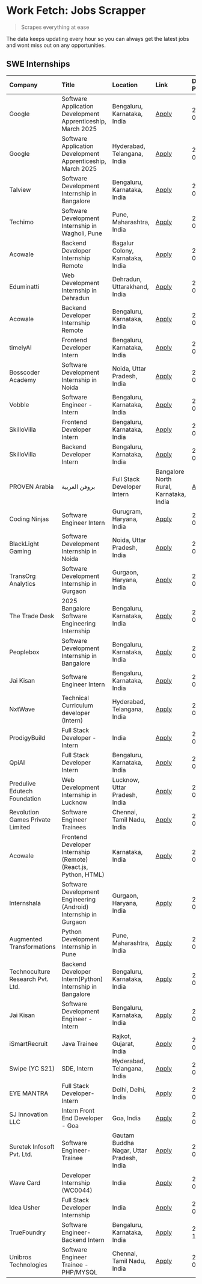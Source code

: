 # Work Fetch: Jobs Scrapper
> Scrapes everything at ease

The data keeps updating every hour so you can always get the latest jobs and wont miss out on any opportunities.

## SWE Internships
<!--START_SECTION:workfetch-->
| Company                          | Title                                                            | Location                                  | Link                                                                                                                                                                                                                                                                          | Date Posted   |
|:---------------------------------|:-----------------------------------------------------------------|:------------------------------------------|:------------------------------------------------------------------------------------------------------------------------------------------------------------------------------------------------------------------------------------------------------------------------------|:--------------|
| Google                           | Software Application Development Apprenticeship, March 2025      | Bengaluru, Karnataka, India               | [Apply](https://in.linkedin.com/jobs/view/software-application-development-apprenticeship-march-2025-at-google-4032957527?position=2&pageNum=0&refId=A5xgVMkXchIlTyYOg5NpuQ%3D%3D&trackingId=99tqtQC1C2iZ3H1tjyn%2F%2BA%3D%3D)                                                | 2024-09-24    |
| Google                           | Software Application Development Apprenticeship, March 2025      | Hyderabad, Telangana, India               | [Apply](https://in.linkedin.com/jobs/view/software-application-development-apprenticeship-march-2025-at-google-4032957528?position=4&pageNum=0&refId=A5xgVMkXchIlTyYOg5NpuQ%3D%3D&trackingId=iT3VUcbLs2a%2FV718Vo%2By6A%3D%3D)                                                | 2024-09-24    |
| Talview                          | Software Development Internship in Bangalore                     | Bengaluru, Karnataka, India               | [Apply](https://in.linkedin.com/jobs/view/software-development-internship-in-bangalore-at-talview-4033703077?position=7&pageNum=0&refId=A5xgVMkXchIlTyYOg5NpuQ%3D%3D&trackingId=KmhmF8zE2X%2BZgaPCNcJV5Q%3D%3D)                                                               | 2024-09-23    |
| Techimo                          | Software Development Internship in Wagholi, Pune                 | Pune, Maharashtra, India                  | [Apply](https://in.linkedin.com/jobs/view/software-development-internship-in-wagholi-pune-at-techimo-4032105423?position=9&pageNum=0&refId=A5xgVMkXchIlTyYOg5NpuQ%3D%3D&trackingId=oJWZV6onpld1Dyqj1MOuhw%3D%3D)                                                              | 2024-09-21    |
| Acowale                          | Backend Developer Internship Remote                              | Bagalur Colony, Karnataka, India          | [Apply](https://in.linkedin.com/jobs/view/backend-developer-internship-remote-at-acowale-4030088707?position=16&pageNum=0&refId=A5xgVMkXchIlTyYOg5NpuQ%3D%3D&trackingId=84kbUHlPH8aHhegh%2F%2Fkflg%3D%3D)                                                                     | 2024-09-21    |
| Eduminatti                       | Web Development Internship in Dehradun                           | Dehradun, Uttarakhand, India              | [Apply](https://in.linkedin.com/jobs/view/web-development-internship-in-dehradun-at-eduminatti-4032105381?position=26&pageNum=0&refId=A5xgVMkXchIlTyYOg5NpuQ%3D%3D&trackingId=nl2L%2F5%2F7SlFNhVC9n%2B6dbg%3D%3D)                                                             | 2024-09-21    |
| Acowale                          | Backend Developer Internship Remote                              | Bengaluru, Karnataka, India               | [Apply](https://in.linkedin.com/jobs/view/backend-developer-internship-remote-at-acowale-4030975489?position=8&pageNum=0&refId=A5xgVMkXchIlTyYOg5NpuQ%3D%3D&trackingId=ozSSgtzPM4sBnJwQ3qEGVA%3D%3D)                                                                          | 2024-09-20    |
| timelyAI                         | Frontend Developer Intern                                        | Bengaluru, Karnataka, India               | [Apply](https://in.linkedin.com/jobs/view/frontend-developer-intern-at-timelyai-4030925040?position=15&pageNum=0&refId=A5xgVMkXchIlTyYOg5NpuQ%3D%3D&trackingId=oZ4vssIU1DgyX6OdQhFMTA%3D%3D)                                                                                  | 2024-09-20    |
| Bosscoder Academy                | Software Development Internship in Noida                         | Noida, Uttar Pradesh, India               | [Apply](https://in.linkedin.com/jobs/view/software-development-internship-in-noida-at-bosscoder-academy-4031161323?position=20&pageNum=0&refId=A5xgVMkXchIlTyYOg5NpuQ%3D%3D&trackingId=dkMCMdJQMmSAVX9CLD95qg%3D%3D)                                                          | 2024-09-20    |
| Vobble                           | Software Engineer - Intern                                       | Bengaluru, Karnataka, India               | [Apply](https://in.linkedin.com/jobs/view/software-engineer-intern-at-vobble-4028011279?position=53&pageNum=0&refId=A5xgVMkXchIlTyYOg5NpuQ%3D%3D&trackingId=b1ie4SU5aaYZ%2Fl%2FT1Bpm5w%3D%3D)                                                                                 | 2024-09-19    |
| SkilloVilla                      | Frontend Developer Intern                                        | Bengaluru, Karnataka, India               | [Apply](https://in.linkedin.com/jobs/view/frontend-developer-intern-at-skillovilla-4025873510?position=6&pageNum=0&refId=A5xgVMkXchIlTyYOg5NpuQ%3D%3D&trackingId=5UXawG%2BRQLIgF%2BdKfcVDQg%3D%3D)                                                                            | 2024-09-17    |
| SkilloVilla                      | Backend Developer Intern                                         | Bengaluru, Karnataka, India               | [Apply](https://in.linkedin.com/jobs/view/backend-developer-intern-at-skillovilla-4025860894?position=13&pageNum=0&refId=A5xgVMkXchIlTyYOg5NpuQ%3D%3D&trackingId=jVXsuDat14hhx3FyjurTvg%3D%3D)                                                                                | 2024-09-17    |
| PROVEN Arabia | بروفن العربية    | Full Stack Developer Intern                                      | Bangalore North Rural, Karnataka, India   | [Apply](https://in.linkedin.com/jobs/view/full-stack-developer-intern-at-proven-arabia-%D8%A8%D8%B1%D9%88%D9%81%D9%86-%D8%A7%D9%84%D8%B9%D8%B1%D8%A8%D9%8A%D8%A9-4028862862?position=54&pageNum=0&refId=A5xgVMkXchIlTyYOg5NpuQ%3D%3D&trackingId=QkrOEUdB13XYm2Umzf3SRQ%3D%3D) | 2024-09-17    |
| Coding Ninjas                    | Software Engineer Intern                                         | Gurugram, Haryana, India                  | [Apply](https://in.linkedin.com/jobs/view/software-engineer-intern-at-coding-ninjas-4025524828?position=46&pageNum=0&refId=A5xgVMkXchIlTyYOg5NpuQ%3D%3D&trackingId=ieIfvjbi4Mc8g7j%2FSv%2BJmQ%3D%3D)                                                                          | 2024-09-16    |
| BlackLight Gaming                | Software Development Internship in Noida                         | Noida, Uttar Pradesh, India               | [Apply](https://in.linkedin.com/jobs/view/software-development-internship-in-noida-at-blacklight-gaming-4026655870?position=21&pageNum=0&refId=A5xgVMkXchIlTyYOg5NpuQ%3D%3D&trackingId=OBvcAH5BrEWtOqXqdydXig%3D%3D)                                                          | 2024-09-14    |
| TransOrg Analytics               | Software Development Internship in Gurgaon                       | Gurgaon, Haryana, India                   | [Apply](https://in.linkedin.com/jobs/view/software-development-internship-in-gurgaon-at-transorg-analytics-4024791052?position=33&pageNum=0&refId=A5xgVMkXchIlTyYOg5NpuQ%3D%3D&trackingId=2D9Bbxh8%2FVVxLZsEpTN1QA%3D%3D)                                                     | 2024-09-12    |
| The Trade Desk                   | 2025 Bangalore Software Engineering Internship                   | Bengaluru, Karnataka, India               | [Apply](https://in.linkedin.com/jobs/view/2025-bangalore-software-engineering-internship-at-the-trade-desk-3987456531?position=10&pageNum=0&refId=A5xgVMkXchIlTyYOg5NpuQ%3D%3D&trackingId=uIToStDvXAcfpmhiGnVpjA%3D%3D)                                                       | 2024-09-11    |
| Peoplebox                        | Software Development Internship in Bangalore                     | Bengaluru, Karnataka, India               | [Apply](https://in.linkedin.com/jobs/view/software-development-internship-in-bangalore-at-peoplebox-4022411601?position=12&pageNum=0&refId=A5xgVMkXchIlTyYOg5NpuQ%3D%3D&trackingId=AtFgt8FgubZiHORI0HIJtQ%3D%3D)                                                              | 2024-09-10    |
| Jai Kisan                        | Software Engineer Intern                                         | Bengaluru, Karnataka, India               | [Apply](https://in.linkedin.com/jobs/view/software-engineer-intern-at-jai-kisan-4024075360?position=34&pageNum=0&refId=A5xgVMkXchIlTyYOg5NpuQ%3D%3D&trackingId=WUrIcQTRf5FRSiQ%2Bywdl5g%3D%3D)                                                                                | 2024-09-09    |
| NxtWave                          | Technical Curriculum developer (Intern)                          | Hyderabad, Telangana, India               | [Apply](https://in.linkedin.com/jobs/view/technical-curriculum-developer-intern-at-nxtwave-4020462207?position=44&pageNum=0&refId=A5xgVMkXchIlTyYOg5NpuQ%3D%3D&trackingId=4VaM5pi96HeYQjNejNmIaQ%3D%3D)                                                                       | 2024-09-09    |
| ProdigyBuild                     | Full Stack Developer - Intern                                    | India                                     | [Apply](https://in.linkedin.com/jobs/view/full-stack-developer-intern-at-prodigybuild-4019591942?position=52&pageNum=0&refId=A5xgVMkXchIlTyYOg5NpuQ%3D%3D&trackingId=ClBNtbE4ZeJEQUS8093x8w%3D%3D)                                                                            | 2024-09-08    |
| QpiAI                            | Full Stack Developer Intern                                      | Bengaluru, Karnataka, India               | [Apply](https://in.linkedin.com/jobs/view/full-stack-developer-intern-at-qpiai-4017395346?position=35&pageNum=0&refId=A5xgVMkXchIlTyYOg5NpuQ%3D%3D&trackingId=BsZrJrMbAmZCD9KfIdcDuA%3D%3D)                                                                                   | 2024-09-06    |
| Predulive Edutech Foundation     | Web Development Internship in Lucknow                            | Lucknow, Uttar Pradesh, India             | [Apply](https://in.linkedin.com/jobs/view/web-development-internship-in-lucknow-at-predulive-edutech-foundation-4019460818?position=59&pageNum=0&refId=A5xgVMkXchIlTyYOg5NpuQ%3D%3D&trackingId=TaLWrsYtMkteh7S7JJoIsQ%3D%3D)                                                  | 2024-09-06    |
| Revolution Games Private Limited | Software Engineer Trainees                                       | Chennai, Tamil Nadu, India                | [Apply](https://in.linkedin.com/jobs/view/software-engineer-trainees-at-revolution-games-private-limited-4015912927?position=27&pageNum=0&refId=A5xgVMkXchIlTyYOg5NpuQ%3D%3D&trackingId=Y5tVhW6HtZ75Oo3dWAr6UQ%3D%3D)                                                         | 2024-09-02    |
| Acowale                          | Frontend Developer Internship (Remote) (React.js, Python, HTML)  | Karnataka, India                          | [Apply](https://in.linkedin.com/jobs/view/frontend-developer-internship-remote-react-js-python-html-at-acowale-4014663920?position=3&pageNum=0&refId=A5xgVMkXchIlTyYOg5NpuQ%3D%3D&trackingId=l%2F%2FUqM4mRy7TQ7ksLL2X8w%3D%3D)                                                | 2024-09-01    |
| Internshala                      | Software Development Engineering (Android) Internship in Gurgaon | Gurgaon, Haryana, India                   | [Apply](https://in.linkedin.com/jobs/view/software-development-engineering-android-internship-in-gurgaon-at-internshala-4015471580?position=17&pageNum=0&refId=A5xgVMkXchIlTyYOg5NpuQ%3D%3D&trackingId=V4pjjbJW%2BYJ6MP3ghL135Q%3D%3D)                                        | 2024-09-01    |
| Augmented Transformations        | Python Development Internship in Pune                            | Pune, Maharashtra, India                  | [Apply](https://in.linkedin.com/jobs/view/python-development-internship-in-pune-at-augmented-transformations-4010741884?position=25&pageNum=0&refId=A5xgVMkXchIlTyYOg5NpuQ%3D%3D&trackingId=zkrFc9Qzi%2BIJ%2Br3Oat0TTw%3D%3D)                                                 | 2024-08-26    |
| Technoculture Research Pvt. Ltd. | Backend Developer Intern(Python) Internship in Bangalore         | Bengaluru, Karnataka, India               | [Apply](https://in.linkedin.com/jobs/view/backend-developer-intern-python-internship-in-bangalore-at-technoculture-research-pvt-ltd-4010744714?position=38&pageNum=0&refId=A5xgVMkXchIlTyYOg5NpuQ%3D%3D&trackingId=xTy9a6BI7803yhnLX8q1vg%3D%3D)                              | 2024-08-26    |
| Jai Kisan                        | Software Development Engineer - Intern                           | Bengaluru, Karnataka, India               | [Apply](https://in.linkedin.com/jobs/view/software-development-engineer-intern-at-jai-kisan-4027288169?position=24&pageNum=0&refId=A5xgVMkXchIlTyYOg5NpuQ%3D%3D&trackingId=lbKV9dNG1ssKmz3zmwxNaQ%3D%3D)                                                                      | 2024-08-22    |
| iSmartRecruit                    | Java Trainee                                                     | Rajkot, Gujarat, India                    | [Apply](https://in.linkedin.com/jobs/view/java-trainee-at-ismartrecruit-3992301825?position=29&pageNum=0&refId=A5xgVMkXchIlTyYOg5NpuQ%3D%3D&trackingId=y8GXHk1Wj5M2R8A7vjZq0g%3D%3D)                                                                                          | 2024-08-06    |
| Swipe (YC S21)                   | SDE, Intern                                                      | Hyderabad, Telangana, India               | [Apply](https://in.linkedin.com/jobs/view/sde-intern-at-swipe-yc-s21-3980368092?position=36&pageNum=0&refId=A5xgVMkXchIlTyYOg5NpuQ%3D%3D&trackingId=aE%2B0s3S4%2FYrq47owaY8cLA%3D%3D)                                                                                         | 2024-07-22    |
| EYE MANTRA                       | Full Stack Developer- Intern                                     | Delhi, Delhi, India                       | [Apply](https://in.linkedin.com/jobs/view/full-stack-developer-intern-at-eye-mantra-3960988037?position=43&pageNum=0&refId=A5xgVMkXchIlTyYOg5NpuQ%3D%3D&trackingId=dD3JxmToPts2%2BeuJfy%2B21g%3D%3D)                                                                          | 2024-06-28    |
| SJ Innovation LLC                | Intern Front End Developer - Goa                                 | Goa, India                                | [Apply](https://in.linkedin.com/jobs/view/intern-front-end-developer-goa-at-sj-innovation-llc-3931678611?position=18&pageNum=0&refId=A5xgVMkXchIlTyYOg5NpuQ%3D%3D&trackingId=Mbn%2BZCzLsNAfT6%2BjwaT5FA%3D%3D)                                                                | 2024-05-24    |
| Suretek Infosoft Pvt. Ltd.       | Software Engineer-Trainee                                        | Gautam Buddha Nagar, Uttar Pradesh, India | [Apply](https://in.linkedin.com/jobs/view/software-engineer-trainee-at-suretek-infosoft-pvt-ltd-3916999948?position=28&pageNum=0&refId=A5xgVMkXchIlTyYOg5NpuQ%3D%3D&trackingId=p2nU8v2QnL3iHtpFhRWrqA%3D%3D)                                                                  | 2024-05-04    |
| Wave Card                        | Developer Internship (WC0044)                                    | India                                     | [Apply](https://in.linkedin.com/jobs/view/developer-internship-wc0044-at-wave-card-3900079966?position=42&pageNum=0&refId=A5xgVMkXchIlTyYOg5NpuQ%3D%3D&trackingId=AFHTkoPevdulo77XcqWnaw%3D%3D)                                                                               | 2024-04-15    |
| Idea Usher                       | Full Stack Developer Internship                                  | India                                     | [Apply](https://in.linkedin.com/jobs/view/full-stack-developer-internship-at-idea-usher-3879565540?position=22&pageNum=0&refId=A5xgVMkXchIlTyYOg5NpuQ%3D%3D&trackingId=%2Fq0nSphJV0xxS2I8M6yR3g%3D%3D)                                                                        | 2024-04-01    |
| TrueFoundry                      | Software Engineer-Backend Intern                                 | Bengaluru, Karnataka, India               | [Apply](https://in.linkedin.com/jobs/view/software-engineer-backend-intern-at-truefoundry-3779508170?position=40&pageNum=0&refId=A5xgVMkXchIlTyYOg5NpuQ%3D%3D&trackingId=MyqRMx1nxLMnnsrmDG2CeQ%3D%3D)                                                                        | 2023-11-10    |
| Unibros Technologies             | Software Engineer Trainee - PHP/MYSQL                            | Chennai, Tamil Nadu, India                | [Apply](https://in.linkedin.com/jobs/view/software-engineer-trainee-php-mysql-at-unibros-technologies-3656599241?position=31&pageNum=0&refId=A5xgVMkXchIlTyYOg5NpuQ%3D%3D&trackingId=zzKaN96cAWcrg%2BDeEZuUzQ%3D%3D)                                                          | 2023-06-12    |
<!--END_SECTION:workfetch-->
